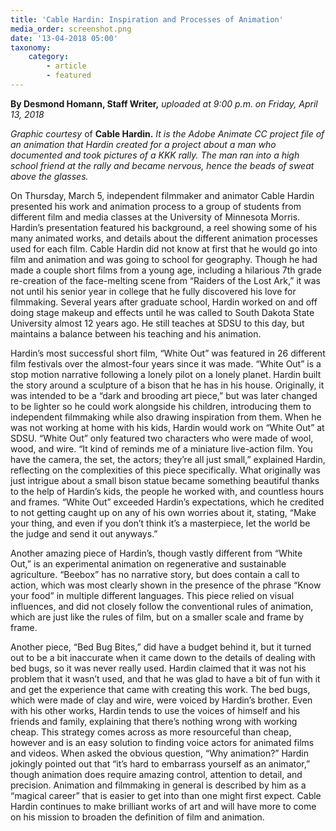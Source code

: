 ```yaml
---
title: 'Cable Hardin: Inspiration and Processes of Animation'
media_order: screenshot.png
date: '13-04-2018 05:00'
taxonomy:
    category:
        - article
        - featured
---
```


**By Desmond Homann, Staff Writer,** _uploaded at 9:00 p.m. on Friday, April 13, 2018_

_Graphic courtesy_ of **Cable Hardin.** _It is the Adobe Animate CC project file of an animation that Hardin created for a project about a man who documented and took pictures of a KKK rally. The man ran into a high school friend at the rally and became nervous, hence the beads of sweat above the glasses._

On Thursday, March 5, independent filmmaker and animator Cable Hardin presented his work and animation process to a group of students from different film and media classes at the University of Minnesota Morris. Hardin’s presentation featured his background, a reel showing some of his many animated works, and details about the different animation processes used for each film. Cable Hardin did not know at first that he would go into film and animation and was going to school for geography. Though he had made a couple short films from a young age, including a hilarious 7th grade re-creation of the face-melting scene from “Raiders of the Lost Ark,” it was not until his senior year in college that he fully discovered his love for filmmaking. Several years after graduate school, Hardin worked on and off doing stage makeup and effects until he was called to South Dakota State University almost 12 years ago. He still teaches at SDSU to this day, but maintains a balance between his teaching and his animation.

Hardin’s most successful short film, “White Out” was featured in 26 different film festivals over the almost-four years since it was made. “White Out” is a stop motion narrative following a lonely pilot on a lonely planet. Hardin built the story around a sculpture of a bison that he has in his house. Originally, it was intended to be a “dark and brooding art piece,” but was later changed to be lighter so he could work alongside his children, introducing them to independent filmmaking while also drawing inspiration from them. When he was not working at home with his kids, Hardin would work on “White Out” at SDSU. “White Out” only featured two characters who were made of wool, wood, and wire. “It kind of reminds me of a miniature live-action film. You have the camera, the set, the actors; they’re all just small,” explained Hardin, reflecting on the complexities of this piece specifically. What originally was just intrigue about a small bison statue became something beautiful thanks to the help of Hardin’s kids, the people he worked with, and countless hours and frames. “White Out” exceeded Hardin’s expectations, which he credited to not getting caught up on any of his own worries about it, stating, “Make your thing, and even if you don’t think it’s a masterpiece, let the world be the judge and send it out anyways.”

Another amazing piece of Hardin’s, though vastly different from “White Out,” is an experimental animation on regenerative and sustainable agriculture. “Beebox” has no narrative story, but does contain a call to action, which was most clearly shown in the presence of the phrase “Know your food” in multiple different languages. This piece relied on visual influences, and did not closely follow the conventional rules of animation, which are just like the rules of film, but on a smaller scale and frame by frame. 

Another piece, “Bed Bug Bites,” did have a budget behind it, but it turned out to be a bit inaccurate when it came down to the details of dealing with bed bugs, so it was never really used. Hardin claimed that it was not his problem that it wasn’t used, and that he was glad to have a bit of fun with it and get the experience that came with creating this work. The bed bugs, which were made of clay and wire, were voiced by Hardin’s brother. Even with his other works, Hardin tends to use the voices of himself and his friends and family, explaining that there’s nothing wrong with working cheap. This strategy comes across as more resourceful than cheap, however and is an easy solution to finding voice actors for animated films and videos.
When asked the obvious question, “Why animation?” Hardin jokingly pointed out that “it’s hard to embarrass yourself as an animator,” though animation does require amazing control, attention to detail, and precision. Animation and filmmaking in general  is described by him as a “magical career” that is easier to get into than one might first expect. Cable Hardin continues to make brilliant works of art and will have more to come on his mission to broaden the definition of film and animation.
